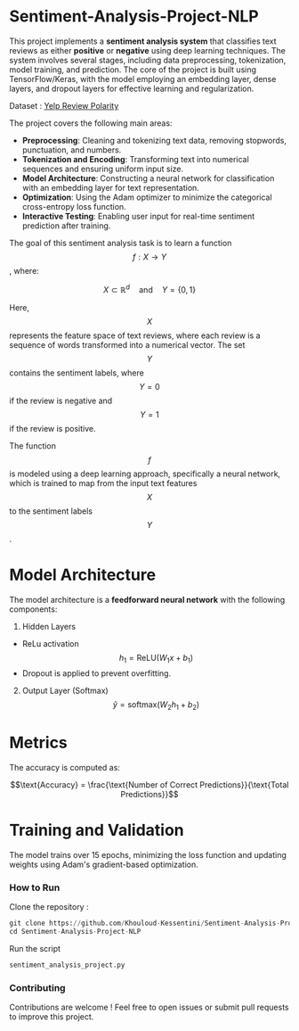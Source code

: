 # Sentiment-Analysis-Project-NLP

This project implements a **sentiment analysis system** that classifies text reviews as either **positive** or **negative** using deep learning techniques. The system involves several stages, including data preprocessing, tokenization, model training, and prediction. The core of the project is built using TensorFlow/Keras, with the model employing an embedding layer, dense layers, and dropout layers for effective learning and regularization.

Dataset : [Yelp Review Polarity](https://paperswithcode.com/dataset/yelp-review-polarity)

The project covers the following main areas:
 * **Preprocessing**: Cleaning and tokenizing text data, removing stopwords, punctuation, and numbers.
 * **Tokenization and Encoding**: Transforming text into numerical sequences and ensuring uniform input size.
 * **Model Architecture**: Constructing a neural network for classification with an embedding layer for text representation.
 * **Optimization**: Using the Adam optimizer to minimize the categorical cross-entropy loss function.
 * **Interactive Testing**: Enabling user input for real-time sentiment prediction after training.

The goal of this sentiment analysis task is to learn a function $$f: X \to Y$$, where:

$$
X \subset \mathbb{R}^d \quad \text{and} \quad Y = \{0, 1\}
$$

Here, $$X$$ represents the feature space of text reviews, where each review is a sequence of words transformed into a numerical vector. The set $$Y$$ contains the sentiment labels, where $$Y = 0$$  if the review is negative and  $$Y = 1$$  if the review is positive.

The function $$f$$ is modeled using a deep learning approach, specifically a neural network, which is trained to map from the input text features $$X$$ to the sentiment labels $$Y$$.

# Model Architecture

The model architecture is a **feedforward neural network** with the following components:
 1. Hidden Layers
   * ReLu activation
    $$h_1 = \text{ReLU}(W_1x + b_1)$$
   * Dropout is applied to prevent overfitting.
 2. Output Layer (Softmax)
    $$\hat{y} = \text{softmax}(W_2h_1 + b_2)$$

# Metrics

The accuracy is computed as:

$$\text{Accuracy}  = \frac{\text{Number of Correct Predictions}}{\text{Total Predictions}}$$

# Training and Validation

The model trains over 15 epochs, minimizing the loss function and updating weights using Adam's gradient-based optimization.


### How to Run

Clone the repository :

```python
git clone https://github.com/Khouloud-Kessentini/Sentiment-Analysis-Project-NLP.git
cd Sentiment-Analysis-Project-NLP
```

Run the script
```python
sentiment_analysis_project.py
```

### Contributing

Contributions are welcome ! Feel free to open issues or submit pull requests to improve this project.

